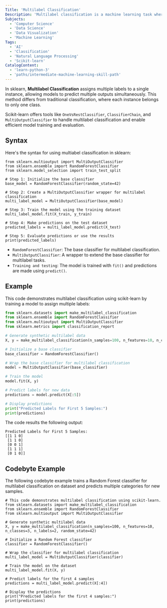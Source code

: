 ```yaml
---
Title: 'Multilabel Classification'
Description: 'Multilabel classification is a machine learning task where each instance can be assigned multiple labels or categories simultaneously.'
Subjects:
  - 'Computer Science'
  - 'Data Science'
  - 'Data Visualization'
  - 'Machine Learning'
Tags:
  - 'AI'
  - 'Classification'
  - 'Natural Language Processing'
  - 'Scikit-learn'
CatalogContent:
  - 'learn-python-3'
  - 'paths/intermediate-machine-learning-skill-path'
---
```


In sklearn, **Multilabel Classification** assigns multiple labels to a single instance, allowing models to predict multiple outputs simultaneously. This method differs from traditional classification, where each instance belongs to only one class.

Scikit-learn offers tools like `OneVsRestClassifier`, `ClassifierChain`, and `MultiOutputClassifier` to handle multilabel classification and enable efficient model training and evaluation.

## Syntax

Here's the syntax for using multiabel classification in sklearn:

```pseudo
from sklearn.multioutput import MultiOutputClassifier
from sklearn.ensemble import RandomForestClassifier
from sklearn.model_selection import train_test_split

# Step 1: Initialize the base classifier
base_model = RandomForestClassifier(random_state=42)

# Step 2: Create a MultiOutputClassifier wrapper for multilabel classification
multi_label_model = MultiOutputClassifier(base_model)

# Step 3: Train the model using the training dataset
multi_label_model.fit(X_train, y_train)

# Step 4: Make predictions on the test dataset
predicted_labels = multi_label_model.predict(X_test)

# Step 5: Evaluate predictions or use the results
print(predicted_labels)
```

- `RandomForestClassifier`: The base classifier for multilabel classification.
- `MultiOutputClassifier`: A wrapper to extend the base classifier for multilabel tasks.
- `Training and testing`: The model is trained with `fit()` and predictions are made using `predict()`.

## Example

This code demonstrates multilabel classification using scikit-learn by training a model to assign multiple labels:

```py
from sklearn.datasets import make_multilabel_classification
from sklearn.ensemble import RandomForestClassifier
from sklearn.multioutput import MultiOutputClassifier
from sklearn.metrics import classification_report

# Generate synthetic multilabel data
X, y = make_multilabel_classification(n_samples=100, n_features=10, n_classes=3, n_labels=2, random_state=42)

# Initialize a base classifier
base_classifier = RandomForestClassifier()

# Wrap the base classifier for multilabel classification
model = MultiOutputClassifier(base_classifier)

# Train the model
model.fit(X, y)

# Predict labels for new data
predictions = model.predict(X[:5])

# Display predictions
print("Predicted Labels for First 5 Samples:")
print(predictions)
```

The code results the following output:

```shell
Predicted Labels for First 5 Samples:
[[1 1 0]
 [1 1 0]
 [0 0 1]
 [1 1 1]
 [0 1 0]]
```

## Codebyte Example

The following codebyte example trains a Random Forest classifier for multilabel classification on dataset and predicts multiple categories for new samples.

```codebyte/python
# This code demonstrates multilabel classification using scikit-learn.
from sklearn.datasets import make_multilabel_classification
from sklearn.ensemble import RandomForestClassifier
from sklearn.multioutput import MultiOutputClassifier

# Generate synthetic multilabel data
X, y = make_multilabel_classification(n_samples=100, n_features=10, n_classes=3, n_labels=2, random_state=42)

# Initialize a Random Forest classifier
classifier = RandomForestClassifier()

# Wrap the classifier for multilabel classification
multi_label_model = MultiOutputClassifier(classifier)

# Train the model on the dataset
multi_label_model.fit(X, y)

# Predict labels for the first 4 samples
predictions = multi_label_model.predict(X[:4])

# Display the predictions
print("Predicted labels for the first 4 samples:")
print(predictions)
```
